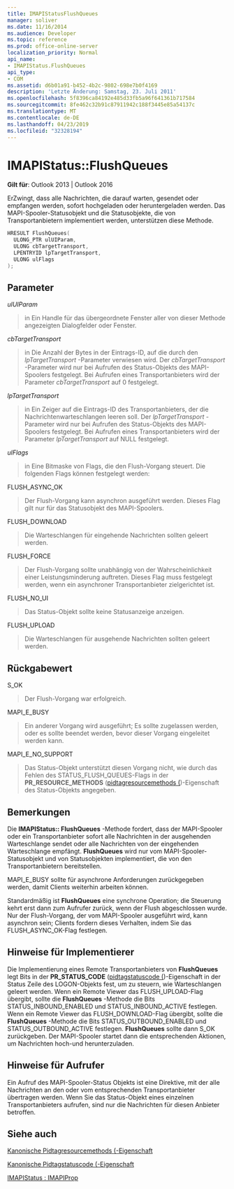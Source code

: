 ```yaml
---
title: IMAPIStatusFlushQueues
manager: soliver
ms.date: 11/16/2014
ms.audience: Developer
ms.topic: reference
ms.prod: office-online-server
localization_priority: Normal
api_name:
- IMAPIStatus.FlushQueues
api_type:
- COM
ms.assetid: d6b01a91-b452-4b2c-9802-698e7b0f4169
description: 'Letzte Änderung: Samstag, 23. Juli 2011'
ms.openlocfilehash: 5f8396ca84192e485d33fb5a96f641361b717584
ms.sourcegitcommit: 8fe462c32b91c87911942c188f3445e85a54137c
ms.translationtype: MT
ms.contentlocale: de-DE
ms.lasthandoff: 04/23/2019
ms.locfileid: "32328194"
---
```

# <a name="imapistatusflushqueues"></a>IMAPIStatus::FlushQueues

  
  
**Gilt für**: Outlook 2013 | Outlook 2016 
  
ErZwingt, dass alle Nachrichten, die darauf warten, gesendet oder empfangen werden, sofort hochgeladen oder heruntergeladen werden. Das MAPI-Spooler-Statusobjekt und die Statusobjekte, die von Transportanbietern implementiert werden, unterstützen diese Methode.
  
```cpp
HRESULT FlushQueues(
  ULONG_PTR ulUIParam,
  ULONG cbTargetTransport,
  LPENTRYID lpTargetTransport,
  ULONG ulFlags
);
```

## <a name="parameters"></a>Parameter

 _ulUIParam_
  
> in Ein Handle für das übergeordnete Fenster aller von dieser Methode angezeigten Dialogfelder oder Fenster.
    
 _cbTargetTransport_
  
> in Die Anzahl der Bytes in der Eintrags-ID, auf die durch den _lpTargetTransport_ -Parameter verwiesen wird. Der _cbTargetTransport_ -Parameter wird nur bei Aufrufen des Status-Objekts des MAPI-Spoolers festgelegt. Bei Aufrufen eines Transportanbieters wird der Parameter _cbTargetTransport_ auf 0 festgelegt. 
    
 _lpTargetTransport_
  
> in Ein Zeiger auf die Eintrags-ID des Transportanbieters, der die Nachrichtenwarteschlangen leeren soll. Der _lpTargetTransport_ -Parameter wird nur bei Aufrufen des Status-Objekts des MAPI-Spoolers festgelegt. Bei Aufrufen eines Transportanbieters wird der Parameter _lpTargetTransport_ auf NULL festgelegt. 
    
 _ulFlags_
  
> in Eine Bitmaske von Flags, die den Flush-Vorgang steuert. Die folgenden Flags können festgelegt werden:
    
FLUSH_ASYNC_OK 
  
> Der Flush-Vorgang kann asynchron ausgeführt werden. Dieses Flag gilt nur für das Statusobjekt des MAPI-Spoolers. 
    
FLUSH_DOWNLOAD 
  
> Die Warteschlangen für eingehende Nachrichten sollten geleert werden.
    
FLUSH_FORCE 
  
> Der Flush-Vorgang sollte unabhängig von der Wahrscheinlichkeit einer Leistungsminderung auftreten. Dieses Flag muss festgelegt werden, wenn ein asynchroner Transportanbieter zielgerichtet ist.
    
FLUSH_NO_UI 
  
> Das Status-Objekt sollte keine Statusanzeige anzeigen.
    
FLUSH_UPLOAD 
  
> Die Warteschlangen für ausgehende Nachrichten sollten geleert werden.
    
## <a name="return-value"></a>Rückgabewert

S_OK 
  
> Der Flush-Vorgang war erfolgreich.
    
MAPI_E_BUSY 
  
> Ein anderer Vorgang wird ausgeführt; Es sollte zugelassen werden, oder es sollte beendet werden, bevor dieser Vorgang eingeleitet werden kann.
    
MAPI_E_NO_SUPPORT 
  
> Das Status-Objekt unterstützt diesen Vorgang nicht, wie durch das Fehlen des STATUS_FLUSH_QUEUES-Flags in der **PR_RESOURCE_METHODS** ([pidtagresourcemethods (](pidtagresourcemethods-canonical-property.md))-Eigenschaft des Status-Objekts angegeben.
    
## <a name="remarks"></a>Bemerkungen

Die **IMAPIStatus:: FlushQueues** -Methode fordert, dass der MAPI-Spooler oder ein Transportanbieter sofort alle Nachrichten in der ausgehenden Warteschlange sendet oder alle Nachrichten von der eingehenden Warteschlange empfängt. **FlushQueues** wird nur vom MAPI-Spooler-Statusobjekt und von Statusobjekten implementiert, die von den Transportanbietern bereitstellen. 
  
MAPI_E_BUSY sollte für asynchrone Anforderungen zurückgegeben werden, damit Clients weiterhin arbeiten können. 
  
Standardmäßig ist **FlushQueues** eine synchrone Operation; die Steuerung kehrt erst dann zum Aufrufer zurück, wenn der Flush abgeschlossen wurde. Nur der Flush-Vorgang, der vom MAPI-Spooler ausgeführt wird, kann asynchron sein; Clients fordern dieses Verhalten, indem Sie das FLUSH_ASYNC_OK-Flag festlegen. 
  
## <a name="notes-to-implementers"></a>Hinweise für Implementierer

Die Implementierung eines Remote Transportanbieters von **FlushQueues** legt Bits in der **PR_STATUS_CODE** ([pidtagstatuscode (](pidtagstatuscode-canonical-property.md))-Eigenschaft in der Status Zeile des LOGON-Objekts fest, um zu steuern, wie Warteschlangen geleert werden. Wenn ein Remote Viewer das FLUSH_UPLOAD-Flag übergibt, sollte die **FlushQueues** -Methode die Bits STATUS_INBOUND_ENABLED und STATUS_INBOUND_ACTIVE festlegen. Wenn ein Remote Viewer das FLUSH_DOWNLOAD-Flag übergibt, sollte die **FlushQueues** -Methode die Bits STATUS_OUTBOUND_ENABLED und STATUS_OUTBOUND_ACTIVE festlegen. **FlushQueues** sollte dann S_OK zurückgeben. Der MAPI-Spooler startet dann die entsprechenden Aktionen, um Nachrichten hoch-und herunterzuladen. 
  
## <a name="notes-to-callers"></a>Hinweise für Aufrufer

Ein Aufruf des MAPI-Spooler-Status Objekts ist eine Direktive, mit der alle Nachrichten an den oder vom entsprechenden Transportanbieter übertragen werden. Wenn Sie das Status-Objekt eines einzelnen Transportanbieters aufrufen, sind nur die Nachrichten für diesen Anbieter betroffen.
  
## <a name="see-also"></a>Siehe auch



[Kanonische Pidtagresourcemethods (-Eigenschaft](pidtagresourcemethods-canonical-property.md)
  
[Kanonische Pidtagstatuscode (-Eigenschaft](pidtagstatuscode-canonical-property.md)
  
[IMAPIStatus : IMAPIProp](imapistatusimapiprop.md)

